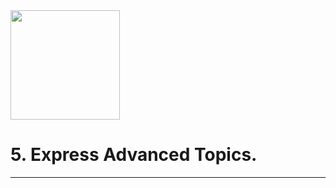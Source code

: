 <div height="20px">
<img width="175px" src="https://cdn.freebiesupply.com/logos/large/2x/nodejs-1-logo-png-transparent.png">
<h1>5. Express Advanced Topics.</h1>
<hr>
</div>

